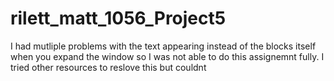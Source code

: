 # rilett_matt_1056_Project5
I had mutliple problems with the text appearing instead of the blocks itself when you expand the window so I was not able to do this assignemnt fully. I tried other resources to reslove this but couldnt
